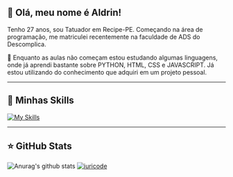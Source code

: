 ## 💜 Olá, meu nome é Aldrin!
Tenho 27 anos, sou Tatuador em Recipe-PE.
Começando na área de programação, me matriculei recentemente na faculdade de ADS do Descomplica.

🔭 Enquanto as aulas não começam estou estudando algumas linguagens, onde já aprendi bastante sobre PYTHON, HTML, CSS e JAVASCRIPT. Já estou utilizando do conhecimento que adquiri em um projeto pessoal.

---

## 🚀 Minhas Skills

[![My Skills](https://skillicons.dev/icons?i=js,html,css,python,figma)](https://skillicons.dev)

---

## ⭐ GitHub Stats

![Anurag's github stats](https://github-readme-stats.vercel.app/api?username=matheusaldrin&show_icons=true&hide=contribs,prs&cache_seconds=86400&theme=radical)
[![iuricode](https://github-readme-stats.vercel.app/api/top-langs/?username=matheusaldrin&hide=html&layout=compact&theme=radical)](https://github.com/anuraghazra/github-readme-stats)
